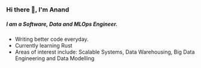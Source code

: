 ### Hi there 👋, I'm Anand

##### I am a Software, Data and MLOps Engineer.
- Writing better code everyday.
- Currently learning Rust
- Areas of interest include: Scalable Systems, Data Warehousing, Big Data Engineering and Data Modelling
